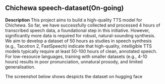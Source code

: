 <h2>Chichewa speech-dataset(On-going)</h2>
<b>Description</b>
This project aims to build a high-quality TTS model for Chichewa. So far, we have successfully collected and processed 4 hours of transcribed speech data, a foundational step in this initiative. However, significantly more data is required for robust, natural-sounding synthesis. We aim to develop a dataset of 50 hours as studies in speech synthesis (e.g., Tacotron 2, FastSpeech) indicate that high-quality, intelligible TTS models typically require at least 50-100 hours of clean, annotated speech. For low-resource languages, training with smaller datasets (e.g., 4-10 hours) results in poor pronunciation, unnatural prosody, and limited generalisation.

The screenshot below shows despicts the dataset on hugging face
